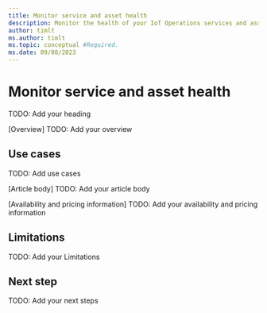 ```yaml
---
title: Monitor service and asset health
description: Monitor the health of your IoT Operations services and assets. Use custom Grafana dashboards hosted in Azure.
author: timlt
ms.author: timlt
ms.topic: conceptual #Required.
ms.date: 09/08/2023
---
```


<!--
Remove all the comments in this template before you sign off or merge to the main branch.

This template provides the basic structure of a Feature availability article pattern. See the
[instructions - Feature availability](../level4/article-feature-availability.md) in the pattern
library.

You can provide feedback about this template at: https://aka.ms/patterns-feedback

-->

<!-- 1. H1 ------------------------------------------------------------------------------

Required: Use an H1 that includes the feature name and the product or service name.

-->

# Monitor service and asset health
TODO: Add your heading

<!-- 2. Overview ------------------------------------------------------------------------

Required: Lead with an overview that briefly describes what the feature does. Provide
links to more detailed information about the feature. Consider including a video or
image that provides a high-level view of how the feature works.

-->

[Overview]
TODO: Add your overview

<!-- 3. Use cases -----------------------------------------------------------------------

Optional: List a few key scenarios that you can use the feature in.

-->

## Use cases
TODO: Add use cases

<!-- 4. Article body --------------------------------------------------------------------

Required: In a series of H2 sections, provide basic information about how the feature
works. Consider including:

- A *Requirements* section. List the software, networking components, tools, and
product or service versions that you need to run the feature.
- A *Considerations* section. Explain which configuration settings to use to optimize
feature performance.
- Examples. Show practical ways to use the feature, or provide code for implementing
the feature.

-->

[Article body]
TODO: Add your article body

<!-- 5. Availability and pricing information --------------------------------------------

Optional: Discuss the feature's availability and pricing.

- If the feature isn't available in all regions, provide a link to a list of supported
regions.
- If customers are charged for using the feature, provide a link to pricing information.

Don't hard-code specific regions or costs. Instead, provide links to sites that manage
and maintain that information.

--->

[Availability and pricing information]
TODO: Add your availability and pricing information

<!-- 6. Limitations ---------------------------------------------------------------------

Optional: List the feature's constraints, limitations, and known issues in an H2
section. If possible, also include the following information:

- State that upcoming releases address the known issues.
- Describe workarounds for limitations.
- Discuss the environments that the feature works best in.

Use an H2 header of *Limitations* or *Known issues.*

--->

## Limitations
TODO: Add your Limitations

<!-- 7. Next steps ----------------------------------------------------------------------

Optional: In an H2 section called *Next steps*, list resources such as the following
types of material:

- A quickstart, get-started guide, or tutorial that explains how to get started with the
feature
- An overview of the product or service that the feature's a part of
- Reference information for the feature, product, or service

--->

## Next step
TODO: Add your next steps